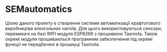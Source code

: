 # SEMautomatics
Ціллю даного проекту є створення системи автоматизації крафтогового виробництва алкогольних напоїв. Для цього використовуються сенсори, перемикачі на базі WIFI модуля ESP8266 з прошивкою Tasmota.
Також окремі модули прошиваються програмним забезпечення під окремі функції не передбачені в прошиуці Tasmota.
